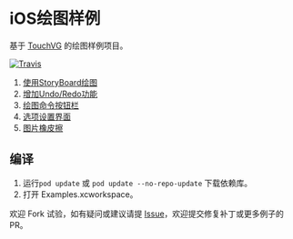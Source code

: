 # iOS绘图样例

基于 [TouchVG][vgios] 的绘图样例项目。

[![Travis][travis_img]][travis]

1. [使用StoryBoard绘图](StoryBoard1/README.md)
1. [增加Undo/Redo功能](StoryBoard1/README.md)
1. [绘图命令按钮栏](CmdBar1/README.md)
1. [选项设置界面](OptionsView1/README.md)
1. [图片橡皮擦](SplinesEraser/README.md)

## 编译

1. 运行`pod update` 或 `pod update --no-repo-update` 下载依赖库。
2. 打开 Examples.xcworkspace。

欢迎 Fork 试验，如有疑问或建议请提 [Issue][Issue]，欢迎提交修复补丁或更多例子的 PR。

[vgios]: https://github.com/rhcad/vgios
[travis]: https://travis-ci.org/rhcad/vgios_examples
[travis_img]: https://travis-ci.org/rhcad/vgios_examples.svg?branch=master
[Issue]: https://github.com/rhcad/vgios_examples/issues